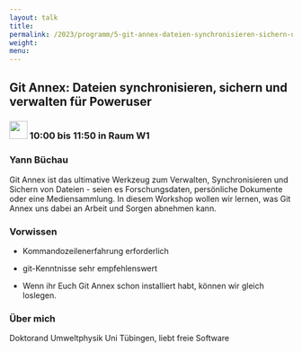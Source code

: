 ```yaml
---
layout: talk
title:
permalink: /2023/programm/5-git-annex-dateien-synchronisieren-sichern-und-verwalten-fr-poweruser/
weight:
menu:
---
```

## Git Annex: Dateien synchronisieren, sichern und verwalten für Poweruser

### <img height = "32" src="../../../images/workshop.svg"> 10:00 bis 11:50 in Raum W1

### Yann Büchau

Git Annex ist das ultimative Werkzeug zum Verwalten, Synchronisieren und Sichern von Dateien - seien es Forschungsdaten, persönliche Dokumente oder eine Mediensammlung. In diesem Workshop wollen wir lernen, was Git Annex uns dabei an Arbeit und Sorgen abnehmen kann.

### Vorwissen

- Kommandozeilenerfahrung erforderlich  
- git-Kenntnisse sehr empfehlenswert  
- Wenn ihr Euch Git Annex schon installiert habt, können wir gleich loslegen.

### Über mich

Doktorand Umweltphysik Uni Tübingen, liebt freie Software


